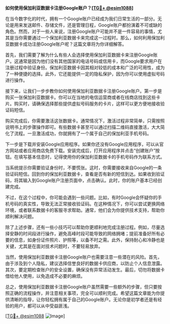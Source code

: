 **如何使用保加利亚数据卡注册Google账户？[[TG💪+ @esim1088](https://t.me/s/esim1088)]**

在当今数字化的时代，拥有一个Google账户已经成为我们日常生活的一部分。无论是用来发送邮件、存储文件，还是管理日程，Google账户都扮演着不可或缺的角色。然而，对于一些人来说，注册Google账户可能并不是一件容易的事情，尤其是当你需要通过一个保加利亚数据卡来完成这一过程时。那么，如何利用保加利亚数据卡成功注册Google账户呢？这篇文章将为你详细解答。

首先，我们需要了解为什么有些人会选择使用保加利亚数据卡来注册Google账户。这通常是因为他们没有其他国家的电话号码或信用卡，而Google要求用户在注册过程中验证身份。保加利亚数据卡因其相对较低的成本和广泛的可用性，成为了一种便捷的选择。此外，它还能提供一定的隐私保护，因为你可以使用虚拟号码进行操作。

接下来，让我们一步步教你如何使用保加利亚数据卡注册Google账户。第一步是购买一张保加利亚数据卡。你可以在当地的电信运营商或者在线商店找到这些卡片。购买时，请确保选择那些提供虚拟号码服务的卡片，这样可以更方便地接收验证码短信。

购买完成后，你需要激活这张数据卡。通常情况下，激活过程非常简单，只需按照说明书上的步骤操作即可。有些数据卡甚至可以通过扫描二维码直接激活，大大简化了流程。一旦激活成功，你就拥有了一个属于自己的保加利亚手机号码。

下一步是下载并安装Google应用程序。如果你还没有Google应用程序，可以从官方网站或者应用商店免费下载。安装完成后，打开应用程序并点击“创建账户”按钮。在填写基本信息时，记得使用你的保加利亚数据卡的手机号码作为联系方式。

当系统提示你需要验证身份时，不要慌张。这时，你需要接收来自Google的一条验证码短信。回到你的保加利亚数据卡，查看是否有新的短信到达。如果收到验证码，将其输入到Google账户注册页面中，点击确认。此时，你的账户基本已经创建完成。

不过，在这个过程中，你可能会遇到一些问题。比如，有时Google会怀疑你的手机号码的真实性，导致无法正常接收验证码。在这种情况下，你可以尝试更换网络环境，或者联系数据卡的客服寻求帮助。通常，他们会为你提供技术支持，帮助你顺利解决问题。

除了上述步骤，还有一些小技巧可以帮助你更顺利地完成注册过程。例如，尽量选择安静的时间段进行操作，避免高峰时段可能导致的网络拥堵；提前准备好所有必要的信息，如身份证件照片、护照等，以备不时之需。此外，保持耐心和冷静也是关键，尤其是在面对技术问题时，不要轻易放弃。

当然，使用保加利亚数据卡注册Google账户也需要注意一些潜在的风险。首先，由于涉及到个人隐私，建议选择信誉良好的数据卡供应商，以防止个人信息泄露。其次，要定期检查账户的安全设置，确保没有异常活动发生。最后，切勿将数据卡借给他人使用，以免造成不必要的麻烦。

总之，使用保加利亚数据卡注册Google账户虽然需要一些额外的步骤，但只要按照正确的流程操作，并注意相关事项，完全可以顺利完成。希望这篇文章能为你提供清晰的指导，让你轻松拥有属于自己的Google账户。无论你是初学者还是有经验的用户，都可以从中受益匪浅。

[[TG💪+ @esim1088](https://t.me/s/esim1088) ![Image](https://i.postimg.cc/4NQfJmqS/Snipaste-2025-05-13-00-14-12.png)]
